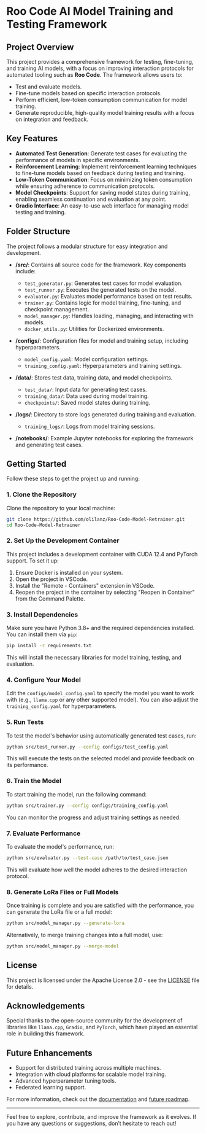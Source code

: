 # Roo Code AI Model Training and Testing Framework

## Project Overview

This project provides a comprehensive framework for testing, fine-tuning, and training AI models, with a focus on improving interaction protocols for automated tooling such as **Roo Code**. The framework allows users to:
- Test and evaluate models.
- Fine-tune models based on specific interaction protocols.
- Perform efficient, low-token consumption communication for model training.
- Generate reproducible, high-quality model training results with a focus on integration and feedback.

## Key Features

- **Automated Test Generation**: Generate test cases for evaluating the performance of models in specific environments.
- **Reinforcement Learning**: Implement reinforcement learning techniques to fine-tune models based on feedback during testing and training.
- **Low-Token Communication**: Focus on minimizing token consumption while ensuring adherence to communication protocols.
- **Model Checkpoints**: Support for saving model states during training, enabling seamless continuation and evaluation at any point.
- **Gradio Interface**: An easy-to-use web interface for managing model testing and training.

## Folder Structure

The project follows a modular structure for easy integration and development.

- **/src/**: Contains all source code for the framework. Key components include:
  - `test_generator.py`: Generates test cases for model evaluation.
  - `test_runner.py`: Executes the generated tests on the model.
  - `evaluator.py`: Evaluates model performance based on test results.
  - `trainer.py`: Contains logic for model training, fine-tuning, and checkpoint management.
  - `model_manager.py`: Handles loading, managing, and interacting with models.
  - `docker_utils.py`: Utilities for Dockerized environments.
  
- **/configs/**: Configuration files for model and training setup, including hyperparameters.
  - `model_config.yaml`: Model configuration settings.
  - `training_config.yaml`: Hyperparameters and training settings.

- **/data/**: Stores test data, training data, and model checkpoints.
  - `test_data/`: Input data for generating test cases.
  - `training_data/`: Data used during model training.
  - `checkpoints/`: Saved model states during training.

- **/logs/**: Directory to store logs generated during training and evaluation.
  - `training_logs/`: Logs from model training sessions.

- **/notebooks/**: Example Jupyter notebooks for exploring the framework and generating test cases.

## Getting Started

Follow these steps to get the project up and running:

### 1. Clone the Repository

Clone the repository to your local machine:

```bash
git clone https://github.com/olilanz/Roo-Code-Model-Retrainer.git
cd Roo-Code-Model-Retrainer
```

### 2. Set Up the Development Container

This project includes a development container with CUDA 12.4 and PyTorch support. To set it up:

1. Ensure Docker is installed on your system.
2. Open the project in VSCode.
3. Install the "Remote - Containers" extension in VSCode.
4. Reopen the project in the container by selecting "Reopen in Container" from the Command Palette.

### 3. Install Dependencies

Make sure you have Python 3.8+ and the required dependencies installed. You can install them via `pip`:

```bash
pip install -r requirements.txt
```

This will install the necessary libraries for model training, testing, and evaluation.

### 4. Configure Your Model

Edit the `configs/model_config.yaml` to specify the model you want to work with (e.g., `llama.cpp` or any other supported model). You can also adjust the `training_config.yaml` for hyperparameters.

### 5. Run Tests

To test the model's behavior using automatically generated test cases, run:

```bash
python src/test_runner.py --config configs/test_config.yaml
```

This will execute the tests on the selected model and provide feedback on its performance.

### 6. Train the Model

To start training the model, run the following command:

```bash
python src/trainer.py --config configs/training_config.yaml
```

You can monitor the progress and adjust training settings as needed.

### 7. Evaluate Performance

To evaluate the model's performance, run:

```bash
python src/evaluator.py --test-case /path/to/test_case.json
```

This will evaluate how well the model adheres to the desired interaction protocol.

### 8. Generate LoRa Files or Full Models

Once training is complete and you are satisfied with the performance, you can generate the LoRa file or a full model:

```bash
python src/model_manager.py --generate-lora
```

Alternatively, to merge training changes into a full model, use:

```bash
python src/model_manager.py --merge-model
```

## License

This project is licensed under the Apache License 2.0 - see the [LICENSE](LICENSE) file for details.

## Acknowledgements

Special thanks to the open-source community for the development of libraries like `llama.cpp`, `Gradio`, and `PyTorch`, which have played an essential role in building this framework.

## Future Enhancements

- Support for distributed training across multiple machines.
- Integration with cloud platforms for scalable model training.
- Advanced hyperparameter tuning tools.
- Federated learning support.

For more information, check out the [documentation](./docs/) and [future roadmap](09-FUTURE.md).

---

Feel free to explore, contribute, and improve the framework as it evolves. If you have any questions or suggestions, don’t hesitate to reach out!
